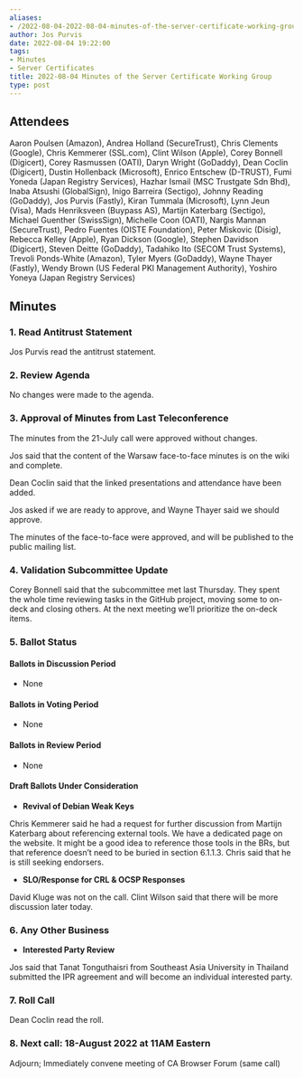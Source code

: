 ```yaml
---
aliases:
- /2022-08-04-2022-08-04-minutes-of-the-server-certificate-working-group/
author: Jos Purvis
date: 2022-08-04 19:22:00
tags:
- Minutes
- Server Certificates
title: 2022-08-04 Minutes of the Server Certificate Working Group
type: post
---
```


## Attendees 

Aaron Poulsen (Amazon), Andrea Holland (SecureTrust), Chris Clements (Google), Chris Kemmerer (SSL.com), Clint Wilson (Apple), Corey Bonnell (Digicert), Corey Rasmussen (OATI), Daryn Wright (GoDaddy), Dean Coclin (Digicert), Dustin Hollenback (Microsoft), Enrico Entschew (D-TRUST), Fumi Yoneda (Japan Registry Services), Hazhar Ismail (MSC Trustgate Sdn Bhd), Inaba Atsushi (GlobalSign), Inigo Barreira (Sectigo), Johnny Reading (GoDaddy), Jos Purvis (Fastly), Kiran Tummala (Microsoft), Lynn Jeun (Visa), Mads Henriksveen (Buypass AS), Martijn Katerbarg (Sectigo), Michael Guenther (SwissSign), Michelle Coon (OATI), Nargis Mannan (SecureTrust), Pedro Fuentes (OISTE Foundation), Peter Miskovic (Disig), Rebecca Kelley (Apple), Ryan Dickson (Google), Stephen Davidson (Digicert), Steven Deitte (GoDaddy), Tadahiko Ito (SECOM Trust Systems), Trevoli Ponds-White (Amazon), Tyler Myers (GoDaddy), Wayne Thayer (Fastly), Wendy Brown (US Federal PKI Management Authority), Yoshiro Yoneya (Japan Registry Services)

## Minutes 

### 1. Read Antitrust Statement 

Jos Purvis read the antitrust statement.

### 2. Review Agenda 

No changes were made to the agenda.

### 3. Approval of Minutes from Last Teleconference 

The minutes from the 21-July call were approved without changes.

Jos said that the content of the Warsaw face-to-face minutes is on the wiki and complete.

Dean Coclin said that the linked presentations and attendance have been added.

Jos asked if we are ready to approve, and Wayne Thayer said we should approve.

The minutes of the face-to-face were approved, and will be published to the public mailing list.

### 4. Validation Subcommittee Update 

Corey Bonnell said that the subcommittee met last Thursday. They spent the whole time reviewing tasks in the GitHub project, moving some to on-deck and closing others. At the next meeting we’ll prioritize the on-deck items.

### 5. Ballot Status 

#### Ballots in Discussion Period 

- None

#### Ballots in Voting Period 

- None

#### Ballots in Review Period 

- None

#### Draft Ballots Under Consideration 

- **Revival of Debian Weak Keys**

Chris Kemmerer said he had a request for further discussion from Martijn Katerbarg about referencing external tools. We have a dedicated page on the website. It might be a good idea to reference those tools in the BRs, but that reference doesn’t need to be buried in section 6.1.1.3. Chris said that he is still seeking endorsers.

- **SLO/Response for CRL & OCSP Responses**

David Kluge was not on the call. Clint Wilson said that there will be more discussion later today.

### 6. Any Other Business 

- **Interested Party Review**

Jos said that Tanat Tonguthaisri from Southeast Asia University in Thailand submitted the IPR agreement and will become an individual interested party.

### 7. Roll Call 

Dean Coclin read the roll.

### 8. Next call: 18-August 2022 at 11AM Eastern 

Adjourn; Immediately convene meeting of CA Browser Forum (same call)